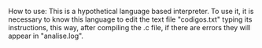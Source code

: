 How to use:
This is a hypothetical language based interpreter. To use it, it is necessary to know this language to edit the text file "codigos.txt" typing
its instructions, this way, after compiling the .c file, if there 
are errors they will appear in "analise.log".
